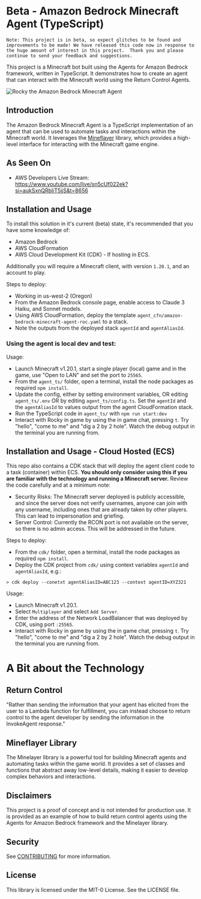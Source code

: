 # Beta - Amazon Bedrock Minecraft Agent (TypeScript)

    Note: This project is in beta, so expect glitches to be found and improvements to be made! We have released this code now in response to the huge amount of interest in this project.  Thank you and please continue to send your feedback and suggestions.

This project is a Minecraft bot built using the Agents for Amazon Bedrock framework, written in TypeScript. It demonstrates how to create an agent that can interact with the Minecraft world using the Return Control Agents.

![Rocky the Amazon Bedrock Minecraft Agent](images/rocky.png)

## Introduction

The Amazon Bedrock Minecraft Agent is a TypeScript implementation of an agent that can be used to automate tasks and interactions within the Minecraft world. It leverages the [Mineflayer](https://github.com/PrismarineJS/mineflayer) library, which provides a high-level interface for interacting with the Minecraft game engine.

## As Seen On 
- AWS Developers Live Stream: https://www.youtube.com/live/sn5cUf022ek?si=aukSxnQRbliT5jjS&t=8656

## Installation and Usage

To install this solution in it's current (beta) state, it's recommended that you have some knowledge of:  
- Amazon Bedrock
- AWS CloudFormation
- AWS Cloud Development Kit (CDK) - If hosting in ECS.

Additionally you will require a Minecraft client, with version `1.20.1`, and an account to play.

Steps to deploy: 
- Working in us-west-2 (Oregon)
- From the Amazon Bedrock console page, enable access to Claude 3 Haiku, and Sonnet models.
- Using AWS CloudFormation, deploy the template `agent_cfn/amazon-bedrock-minecraft-agent-roc.yaml` to a stack.
- Note the outputs from the deployed stack `agentId` and `agentAliasId`.

### Using the agent is local dev and test:

Usage:
- Launch Minecraft v1.20.1, start a single player (local) game and in the game, use "Open to LAN" and set the port to `25565`.
- From the `agent_ts/` folder, open a terminal, install the node packages as required `npm install`.
- Update the config, either by setting environment variables, OR editing `agent_ts/.env` OR by editing `agent_ts/config.ts`.  Set the `agentId` and the `agentAliasId` to values output from the agent CloudFormation stack.
- Run the TypeScript code in `agent_ts/` with `npm run start:dev`
- Interact with Rocky in game by using the in game chat, pressing `t`.  Try "hello", "come to me" and "dig a 2 by 2 hole".  Watch the debug output in the terminal you are running from. 

## Installation and Usage - Cloud Hosted (ECS)

This repo also contains a CDK stack that will deploy the agent client code to a task (container) within ECS. **You should only consider using this if you are familiar with the technology and running a Minecraft server.** Review the code carefully and at a minimum note:
- Security Risks: The Minecraft server deployed is publicly accessible, and since the server does not verify usernames, anyone can join with any username, including ones that are already taken by other players. This can lead to impersonation and griefing.
- Server Control: Currently the RCON port is not available on the server, so there is no admin access.  This will be addressed in the future. 

Steps to deploy: 
- From the `cdk/` folder, open a terminal, install the node packages as required `npm install`.
- Deploy the CDK project from `cdk/` using context variables `agentId` and `agentAliasId`, e.g.:

```
> cdk deploy --conetxt agentAliasID=ABC123 --context agentID=XYZ321
```

Usage:
- Launch Minecraft v1.20.1.
- Select `Multiplayer` and select `Add Server`.
- Enter the address of the Network LoadBalancer that was deployed by CDK, using port `:25565`. 
- Interact with Rocky in game by using the in game chat, pressing `t`.  Try "hello", "come to me" and "dig a 2 by 2 hole".  Watch the debug output in the terminal you are running from. 

# A Bit about the Technology 

## Return Control
"Rather than sending the information that your agent has elicited from the user to a Lambda function for fulfillment, you can instead choose to return control to the agent developer by sending the information in the InvokeAgent response."


## Mineflayer Library

The Minelayer library is a powerful tool for building Minecraft agents and automating tasks within the game world. It provides a set of classes and functions that abstract away low-level details, making it easier to develop complex behaviors and interactions.

## Disclaimers

This project is a proof of concept and is not intended for production use. It is provided as an example of how to build return control agents using the Agents for Amazon Bedrock framework and the Minelayer library.

## Security

See [CONTRIBUTING](CONTRIBUTING.md#security-issue-notifications) for more information.

## License

This library is licensed under the MIT-0 License. See the LICENSE file.